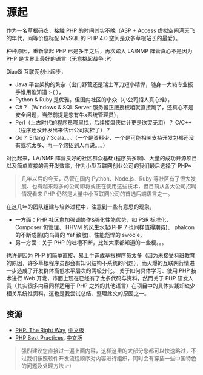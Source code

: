 # 源起

作为一名草根码农，接触 PHP 的时间其实不晚（ASP + Access 虚拟空间满天飞的年代，同等价位标配 MySQL 的 PHP 4.0 空间是众多草根站长的最爱）。

种种原因，重新拿起 PHP 已是多年之后，再次踏入 LA/NMP 阵营真心不是因为 PHP 是世界上最好的语言（无意挑起战争 :P）

DiaoSi 互联网创业起步，

 - Java 平台架构的繁杂（出门野营还是瑞士军刀短小精悍，随身一大箱专业扳手谁用谁知道 :-( ），
 - Python & Ruby 是优雅，但国内社区的小众（小公司招人真心难），
 - C#？（Windows & SQL Server 服务器正版授权咱就直接跪了，还真心不是安全问题，当然前提是您有牛x系统管理员），
 - Perl（上古时代的程序员哪里找，后续接盘侠估计更是欲哭无泪）？ C/C++（程序还没开发出来估计公司就挂了）？
 - Go？ Erlang？Scala。。。（一个是资料少、一个是可能相关支持开发包都还没有或坑太多、再一个您招到人再说。。。）

对比起来，LA/NMP 阵营良好的社区群众基础(程序员多啊)、大量的成功开源项目以及简单直接的高开发效率，作为小型互联网创业公司的我们最后选择了 PHP~

 > 几年以后的今天，尽管在国内 Python、Node.js、Ruby 等社区有了很大发展、也有越来越多的公司即将或正在使用这些技术，但目前从各大公司招聘情况看来 PHP 仍然是大量中小互联网公司的首选后端语言之一。

在这几年的团队组建与培养过程中，注意到一些有意思的现象，

 - 一方面：PHP 社区愈加强调协作&强化性能优势，如 PSR 标准化、 Composer 包管理、 HHVM 的风生水起(PHP 7 也同样值得期待)、 phalcon的不断成熟(向鸟哥的 Yaf 致敬)、性能彪悍的 swoole，
 - 另一方面：关于 PHP 的吐槽不断，比如大家都知道的一些梗。。。

也许是因为 PHP 的简单直接、易上手造成草根程序员太多（因为未接受科班教育的原因，许多草根程序员都会有知识结构不系统的问题），而火爆的互联网行情进一步造成了开发群体高低水平层次的两极分化。 关于如何具体学习、使用 PHP 技术进行 Web 开发，市面上现在已经有了太多代码与资料，然而关于 PHP 研发人员（其实很多内容同样适用于 PHP 之外的其他语言）在项目中的具体实践却缺少相关系统性资料，这也是我尝试总结、整理此文的原因之一。


## 资源

 * [PHP: The Right Way](https://github.com/codeguy/php-the-right-way), [中文版](http://laravel-china.github.io/php-the-right-way/)
 * [PHP Best Practices](https://phpbestpractices.org/), [中文版](http://phpbestpractices.justjavac.com/)

> 强烈建议您直接过一遍上面内容，这样这里的大部分您都可以快速略过，不过我们按照软件开发流程顺序对内容进行组织，同时会有穿插一些中国特色的问题及处理方法 :-) 
